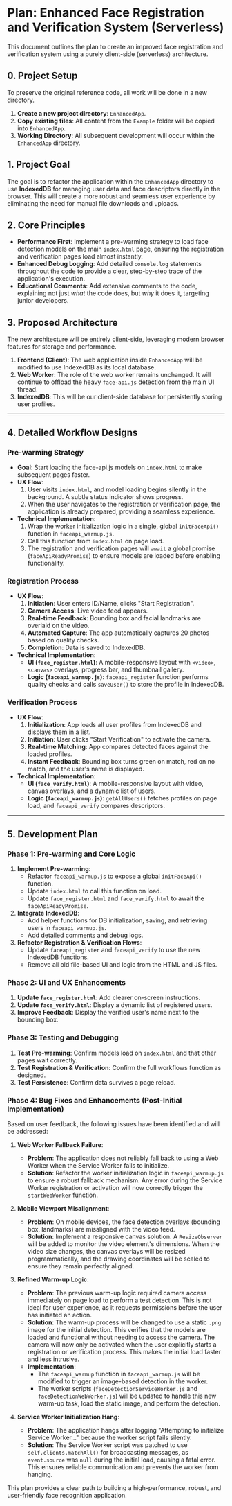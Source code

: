 # Plan: Enhanced Face Registration and Verification System (Serverless)

This document outlines the plan to create an improved face registration and verification system using a purely client-side (serverless) architecture.

## 0. Project Setup

To preserve the original reference code, all work will be done in a new directory.

1.  **Create a new project directory**: `EnhancedApp`.
2.  **Copy existing files**: All content from the `Example` folder will be copied into `EnhancedApp`.
3.  **Working Directory**: All subsequent development will occur within the `EnhancedApp` directory.

## 1. Project Goal

The goal is to refactor the application within the `EnhancedApp` directory to use **IndexedDB** for managing user data and face descriptors directly in the browser. This will create a more robust and seamless user experience by eliminating the need for manual file downloads and uploads.

## 2. Core Principles

*   **Performance First**: Implement a pre-warming strategy to load face detection models on the main `index.html` page, ensuring the registration and verification pages load almost instantly.
*   **Enhanced Debug Logging**: Add detailed `console.log` statements throughout the code to provide a clear, step-by-step trace of the application's execution.
*   **Educational Comments**: Add extensive comments to the code, explaining not just *what* the code does, but *why* it does it, targeting junior developers.

## 3. Proposed Architecture

The new architecture will be entirely client-side, leveraging modern browser features for storage and performance.

1.  **Frontend (Client)**: The web application inside `EnhancedApp` will be modified to use IndexedDB as its local database.
2.  **Web Worker**: The role of the web worker remains unchanged. It will continue to offload the heavy `face-api.js` detection from the main UI thread.
3.  **IndexedDB**: This will be our client-side database for persistently storing user profiles.

---

## 4. Detailed Workflow Designs

### **Pre-warming Strategy**

*   **Goal**: Start loading the face-api.js models on `index.html` to make subsequent pages faster.
*   **UX Flow**:
    1.  User visits `index.html`, and model loading begins silently in the background. A subtle status indicator shows progress.
    2.  When the user navigates to the registration or verification page, the application is already prepared, providing a seamless experience.
*   **Technical Implementation**:
    1.  Wrap the worker initialization logic in a single, global `initFaceApi()` function in `faceapi_warmup.js`.
    2.  Call this function from `index.html` on page load.
    3.  The registration and verification pages will `await` a global promise (`faceApiReadyPromise`) to ensure models are loaded before enabling functionality.

### **Registration Process**

*   **UX Flow**:
    1.  **Initiation**: User enters ID/Name, clicks "Start Registration".
    2.  **Camera Access**: Live video feed appears.
    3.  **Real-time Feedback**: Bounding box and facial landmarks are overlaid on the video.
    4.  **Automated Capture**: The app automatically captures 20 photos based on quality checks.
    5.  **Completion**: Data is saved to IndexedDB.
*   **Technical Implementation**:
    *   **UI (`face_register.html`)**: A mobile-responsive layout with `<video>`, `<canvas>` overlays, progress bar, and thumbnail gallery.
    *   **Logic (`faceapi_warmup.js`)**: `faceapi_register` function performs quality checks and calls `saveUser()` to store the profile in IndexedDB.

### **Verification Process**

*   **UX Flow**:
    1.  **Initialization**: App loads all user profiles from IndexedDB and displays them in a list.
    2.  **Initiation**: User clicks "Start Verification" to activate the camera.
    3.  **Real-time Matching**: App compares detected faces against the loaded profiles.
    4.  **Instant Feedback**: Bounding box turns green on match, red on no match, and the user's name is displayed.
*   **Technical Implementation**:
    *   **UI (`face_verify.html`)**: A mobile-responsive layout with video, canvas overlays, and a dynamic list of users.
    *   **Logic (`faceapi_warmup.js`)**: `getAllUsers()` fetches profiles on page load, and `faceapi_verify` compares descriptors.

---

## 5. Development Plan

### Phase 1: Pre-warming and Core Logic

1.  **Implement Pre-warming**:
    *   Refactor `faceapi_warmup.js` to expose a global `initFaceApi()` function.
    *   Update `index.html` to call this function on load.
    *   Update `face_register.html` and `face_verify.html` to await the `faceApiReadyPromise`.
2.  **Integrate IndexedDB**:
    *   Add helper functions for DB initialization, saving, and retrieving users in `faceapi_warmup.js`.
    *   Add detailed comments and debug logs.
3.  **Refactor Registration & Verification Flows**:
    *   Update `faceapi_register` and `faceapi_verify` to use the new IndexedDB functions.
    *   Remove all old file-based UI and logic from the HTML and JS files.

### Phase 2: UI and UX Enhancements

1.  **Update `face_register.html`**: Add clearer on-screen instructions.
2.  **Update `face_verify.html`**: Display a dynamic list of registered users.
3.  **Improve Feedback**: Display the verified user's name next to the bounding box.

### Phase 3: Testing and Debugging

1.  **Test Pre-warming**: Confirm models load on `index.html` and that other pages wait correctly.
2.  **Test Registration & Verification**: Confirm the full workflows function as designed.
3.  **Test Persistence**: Confirm data survives a page reload.

### Phase 4: Bug Fixes and Enhancements (Post-Initial Implementation)

Based on user feedback, the following issues have been identified and will be addressed:

1.  **Web Worker Fallback Failure**:
    *   **Problem**: The application does not reliably fall back to using a Web Worker when the Service Worker fails to initialize.
    *   **Solution**: Refactor the worker initialization logic in `faceapi_warmup.js` to ensure a robust fallback mechanism. Any error during the Service Worker registration or activation will now correctly trigger the `startWebWorker` function.

2.  **Mobile Viewport Misalignment**:
    *   **Problem**: On mobile devices, the face detection overlays (bounding box, landmarks) are misaligned with the video feed.
    *   **Solution**: Implement a responsive canvas solution. A `ResizeObserver` will be added to monitor the video element's dimensions. When the video size changes, the canvas overlays will be resized programmatically, and the drawing coordinates will be scaled to ensure they remain perfectly aligned.

3.  **Refined Warm-up Logic**:
    *   **Problem**: The previous warm-up logic required camera access immediately on page load to perform a test detection. This is not ideal for user experience, as it requests permissions before the user has initiated an action.
    *   **Solution**: The warm-up process will be changed to use a static `.png` image for the initial detection. This verifies that the models are loaded and functional without needing to access the camera. The camera will now only be activated when the user explicitly starts a registration or verification process. This makes the initial load faster and less intrusive.
    *   **Implementation**:
        *   The `faceapi_warmup` function in `faceapi_warmup.js` will be modified to trigger an image-based detection in the worker.
        *   The worker scripts (`faceDetectionServiceWorker.js` and `faceDetectionWebWorker.js`) will be updated to handle this new warm-up task, load the static image, and perform the detection.

4.  **Service Worker Initialization Hang**:
    *   **Problem**: The application hangs after logging "Attempting to initialize Service Worker..." because the worker script fails silently.
    *   **Solution**: The Service Worker script was patched to use `self.clients.matchAll()` for broadcasting messages, as `event.source` was `null` during the initial load, causing a fatal error. This ensures reliable communication and prevents the worker from hanging.

This plan provides a clear path to building a high-performance, robust, and user-friendly face recognition application.
